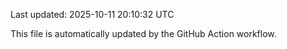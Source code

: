 Last updated: 2025-10-11 20:10:32 UTC

This file is automatically updated by the GitHub Action workflow.

